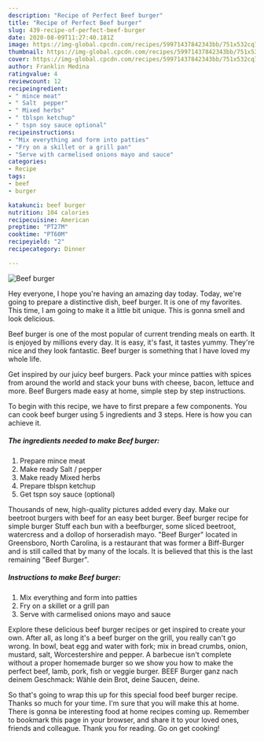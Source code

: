 ```yaml
---
description: "Recipe of Perfect Beef burger"
title: "Recipe of Perfect Beef burger"
slug: 439-recipe-of-perfect-beef-burger
date: 2020-08-09T11:27:40.181Z
image: https://img-global.cpcdn.com/recipes/59971437842343bb/751x532cq70/beef-burger-recipe-main-photo.jpg
thumbnail: https://img-global.cpcdn.com/recipes/59971437842343bb/751x532cq70/beef-burger-recipe-main-photo.jpg
cover: https://img-global.cpcdn.com/recipes/59971437842343bb/751x532cq70/beef-burger-recipe-main-photo.jpg
author: Franklin Medina
ratingvalue: 4
reviewcount: 12
recipeingredient:
- " mince meat"
- " Salt  pepper"
- " Mixed herbs"
- " tblspn ketchup"
- " tspn soy sauce optional"
recipeinstructions:
- "Mix everything and form into patties"
- "Fry on a skillet or a grill pan"
- "Serve with carmelised onions mayo and sauce"
categories:
- Recipe
tags:
- beef
- burger

katakunci: beef burger 
nutrition: 104 calories
recipecuisine: American
preptime: "PT27M"
cooktime: "PT60M"
recipeyield: "2"
recipecategory: Dinner

---
```



![Beef burger](https://img-global.cpcdn.com/recipes/59971437842343bb/751x532cq70/beef-burger-recipe-main-photo.jpg)

Hey everyone, I hope you're having an amazing day today. Today, we're going to prepare a distinctive dish, beef burger. It is one of my favorites. This time, I am going to make it a little bit unique. This is gonna smell and look delicious.

Beef burger is one of the most popular of current trending meals on earth. It is enjoyed by millions every day. It is easy, it's fast, it tastes yummy. They're nice and they look fantastic. Beef burger is something that I have loved my whole life.

Get inspired by our juicy beef burgers. Pack your mince patties with spices from around the world and stack your buns with cheese, bacon, lettuce and more. Beef Burgers made easy at home, simple step by step instructions.


To begin with this recipe, we have to first prepare a few components. You can cook beef burger using 5 ingredients and 3 steps. Here is how you can achieve it.

<!--inarticleads1-->

##### The ingredients needed to make Beef burger:

1. Prepare  mince meat
1. Make ready  Salt / pepper
1. Make ready  Mixed herbs
1. Prepare  tblspn ketchup
1. Get  tspn soy sauce (optional)


Thousands of new, high-quality pictures added every day. Make our beetroot burgers with beef for an easy beet burger. Beef burger recipe for simple burger Stuff each bun with a beefburger, some sliced beetroot, watercress and a dollop of horseradish mayo. &#34;Beef Burger&#34; located in Greensboro, North Carolina, is a restaurant that was former a Biff-Burger and is still called that by many of the locals. It is believed that this is the last remaining &#34;Beef Burger&#34;. 

<!--inarticleads2-->

##### Instructions to make Beef burger:

1. Mix everything and form into patties
1. Fry on a skillet or a grill pan
1. Serve with carmelised onions mayo and sauce


Explore these delicious beef burger recipes or get inspired to create your own. After all, as long it&#39;s a beef burger on the grill, you really can&#39;t go wrong. In bowl, beat egg and water with fork; mix in bread crumbs, onion, mustard, salt, Worcestershire and pepper. A barbecue isn&#39;t complete without a proper homemade burger so we show you how to make the perfect beef, lamb, pork, fish or veggie burger. BEEF Burger ganz nach deinem Geschmack: Wähle dein Brot, deine Saucen, deine. 

So that's going to wrap this up for this special food beef burger recipe. Thanks so much for your time. I'm sure that you will make this at home. There is gonna be interesting food at home recipes coming up. Remember to bookmark this page in your browser, and share it to your loved ones, friends and colleague. Thank you for reading. Go on get cooking!
